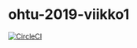 # ohtu-2019-viikko1

[![CircleCI](https://circleci.com/gh/kordaniel/ohtu-2019-viikko1.svg?style=svg)](https://circleci.com/gh/kordaniel/ohtu-2019-viikko1)

